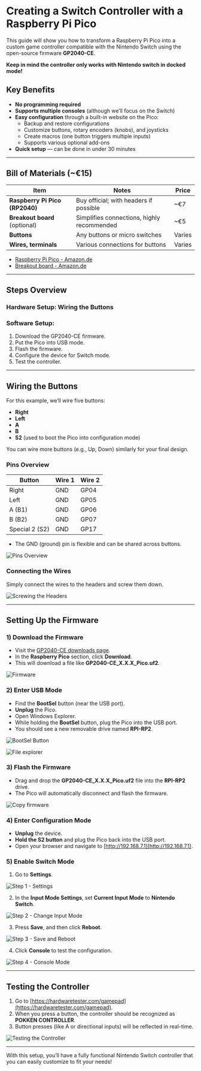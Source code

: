 # Creating a Switch Controller with a Raspberry Pi Pico

This guide will show you how to transform a Raspberry Pi Pico into a custom game controller compatible with the Nintendo Switch using the open-source firmware **GP2040-CE**.

**Keep in mind the controller only works with Nintendo switch in docked mode!**

## Key Benefits

- **No programming required**
- **Supports multiple consoles** (although we’ll focus on the Switch)
- **Easy configuration** through a built-in website on the Pico:
  - Backup and restore configurations
  - Customize buttons, rotary encoders (knobs), and joysticks
  - Create macros (one button triggers multiple inputs)
  - Supports various optional add-ons
- **Quick setup** — can be done in under 30 minutes


---

## Bill of Materials (~€15)

| Item                          | Notes                                          | Price     |
| ----------------------------- | ---------------------------------------------- | --------- |
| **Raspberry Pi Pico (RP2040)** | Buy official; with headers if possible         | ~€7       |
| **Breakout board** (optional)  | Simplifies connections, highly recommended     | ~€5       |
| **Buttons**                    | Any buttons or micro switches                  | Varies    |
| **Wires, terminals**           | Various connections for buttons                | Varies    |

- [Raspberry Pi Pico - Amazon.de](https://www.amazon.de/-/en/SC0915-Raspberry-Pi-Pico/dp/B09KVB8LVR/)
- [Breakout board - Amazon.de](https://www.amazon.de/-/en/Expansion-Interface-Dual-Core-Processor-Compatible/dp/B0CPY6F9FF/)


---

## Steps Overview

### Hardware Setup: Wiring the Buttons
### Software Setup:
1. Download the GP2040-CE firmware.
2. Put the Pico into USB mode.
3. Flash the firmware.
4. Configure the device for Switch mode.
5. Test the controller.

---

## Wiring the Buttons

For this example, we’ll wire five buttons:

- **Right**
- **Left**
- **A**
- **B**
- **S2** (used to boot the Pico into configuration mode)

You can wire more buttons (e.g., Up, Down) similarly for your final design.

### Pins Overview

| Button         | Wire 1 | Wire 2 |
| -------------- | ------ | ------ |
| Right          | GND    | GP04   |
| Left           | GND    | GP05   |
| A (B1)         | GND    | GP06   |
| B (B2)         | GND    | GP07   |
| Special 2 (S2) | GND    | GP17   |

- The GND (ground) pin is flexible and can be shared across buttons.

![Pins Overview](img/electronics/rpi.jpg)

### Connecting the Wires

Simply connect the wires to the headers and screw them down.

![Screwing the Headers](img/electronics/wire.jpg)

---

## Setting Up the Firmware

### 1) Download the Firmware

- Visit the [GP2040-CE downloads page](https://gp2040-ce.info/downloads).
- In the **Raspberry Pico** section, click **Download**.
- This will download a file like **GP2040-CE_X.X.X_Pico.uf2**.

![Firmware](img/firmware/firmware_download.jpg)

### 2) Enter USB Mode


- Find the **BootSel** button (near the USB port).
- **Unplug** the Pico.
- Open Windows Explorer.
- While holding the **BootSel** button, plug the Pico into the USB port.
- You should see a new removable drive named **RPI-RP2**.

![BootSel Button](img/firmware/bootsel_annot.jpg)


![File explorer](img/firmware/firmware1.jpg)


### 3) Flash the Firmware

- Drag and drop the **GP2040-CE_X.X.X_Pico.uf2** file into the **RPI-RP2** drive.
- The Pico will automatically disconnect and flash the firmware.

![Copy firmware](img/firmware/firmware2.jpg)


### 4) Enter Configuration Mode

- **Unplug** the device.
- **Hold the S2 button** and plug the Pico back into the USB port.
- Open your browser and navigate to [http://192.168.7.1](http://192.168.7.1).

### 5) Enable Switch Mode

1. Go to **Settings**.

![Step 1 - Settings](img/config/step1.jpg)

2. In the **Input Mode Settings**, set **Current Input Mode** to **Nintendo Switch**.

![Step 2 - Change Input Mode](img/config/step2.jpg)

3. Press **Save**, and then click **Reboot**.

![Step 3 - Save and Reboot](img/config/step3.jpg)

4. Click **Console** to test the configuration.

![Step 4 - Console Mode](img/config/step4.jpg)

---

## Testing the Controller

1. Go to [https://hardwaretester.com/gamepad](https://hardwaretester.com/gamepad).
2. When you press a button, the controller should be recognized as **POKKEN CONTROLLER**.
3. Button presses (like A or directional inputs) will be reflected in real-time.

![Testing the Controller](img/test/test1.jpg)

---



With this setup, you’ll have a fully functional Nintendo Switch controller that you can easily customize to fit your needs!





